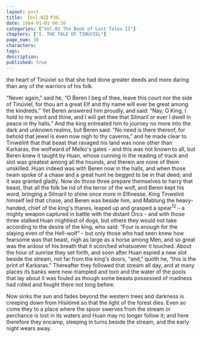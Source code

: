 ```yaml
---
layout: post
title: 【Vol.02】P38.
date: 1984-01-01 00:38
categories: ["Vol.02 The Book of Lost Tales II"]
chapters: ["I. THE TALE OF TINÚVIEL"]
page_num: 38
characters: 
tags: 
description: 
published: true
---
```


<p style="text-indent: 0;">
the heart of Tinúviel so that she had done greater deeds and more daring than any of the warriors of his folk.
</p>

“Never again,” said he, “O Beren I beg of thee, leave this court nor the side of Tinúviel, for thou art a great Elf and thy name will ever be great among the kindreds.” Yet Beren answered him proudly, and said: “Nay, O King, I hold to my word and thine, and I will get thee that Silmaril or ever I dwell in peace in thy halls.” And the king entreated him to journey no more into the dark and unknown realms, but Beren said: “No need is there thereof, for behold that jewel is even now nigh to thy caverns,” and he made clear to Tinwelint that that beast that ravaged his land was none other than Karkaras, the wolfward of Melko's gates - and this was not known to all, but Beren knew it taught by Huan, whose cunning in the reading of track and slot was greatest among all the hounds, and therein are none of them unskilled. Huan indeed was with Beren now in the halls, and when those twain spoke of a chase and a great hunt he begged to be in that deed; and it was granted gladly. Now do those three prepare themselves to harry that beast, that all the folk be rid of the terror of the wolf, and Beren kept his word, bringing a Silmaril to shine once more in Elfinesse. King Tinwelint himself led that chase, and Beren was beside him, and Mablung the heavy-handed, chief of the king's thanes, leaped up and grasped a spear<SUP>12</SUP> - a mighty weapon captured in battle with the distant Orcs - and with those three stalked Huan mightiest of dogs, but others they would not take according to the desire of the king, who said: “Four is enough for the slaying even of the Hell-wolf” - but only those who had seen knew how fearsome was that beast, nigh as large as a horse among Men, and so great was the ardour of his breath that it scorched whatsoever it touched. About the hour of sunrise they set forth, and soon after Huan espied a new slot beside the stream, not far from the king's doors, “and,” quoth he, “this is the print of Karkaras.” Thereafter they followed that stream all day, and at many places its banks were new-trampled and torn and the water of the pools that lay about it was fouled as though some beasts possessed of madness had rolled and fought there not long before.

Now sinks the sun and fades beyond the western trees and darkness is creeping down from Hisilómë so that the light of the forest dies. Even so come they to a place where the spoor swerves from the stream or perchance is lost in its waters and Huan may no longer follow it; and here therefore they encamp, sleeping in turns beside the stream, and the early night wears away.

